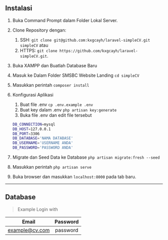 <!-- INSTALASI -->

## Instalasi

1. Buka Command Prompt dalam Folder Lokal Server.
2. Clone Repository dengan:
    1. SSH: `git clone git@github.com:kxgcayh/laravel-simpleCV.git simpleCV` atau
    2. HTTPS: `git clone https://github.com/kxgcayh/laravel-simpleCV.git`.
3. Buka XAMPP dan Buatlah Database Baru
4. Masuk ke Dalam Folder SMSBC Website Landing `cd simpleCV`
5. Masukkan perintah `composer install`
6. Konfigurasi Aplikasi
    1. Buat file .env `cp .env.example .env`
    2. Buat key dalam .env `php artisan key:generate`
    3. Buka file .env dan edit file tersebut
    ```sh
    DB_CONNECTION=mysql
    DB_HOST=127.0.0.1
    DB_PORT=3306
    DB_DATABASE='NAMA DATABASE'
    DB_USERNAME='USERNAME ANDA'
    DB_PASSWORD='PASSWORD ANDA'
    ```

8. Migrate dan Seed Data ke Database `php artisan migrate:fresh --seed`
9. Masukkan perintah `php artisan serve`
10. Buka browser dan masukkan `localhost:8000` pada tab baru.

---

## Database
> Example Login with

|       Email       | Password |
| :---------------: | :------: |
| example@cv.com    | password |
